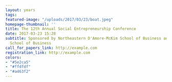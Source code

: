 ```yaml
---
layout: years
tags: 
featured-image: "/uploads/2017/03/23/boat.jpeg"
homepage-thumbnail: ''
title: The 12th Annual Social Entrepreneurship Conference
date: 2017-03-23 15:28
subtitle: Sponsored by Northeastern D'Amore-McKim School of Business and NYU Stern
  School of Business
call_for_papers_link: http://example.com
registration_link: http://example.com
colors:
- "#5e2ca5"
- "#ffdfdf"
- "#a463f2"
---
```

